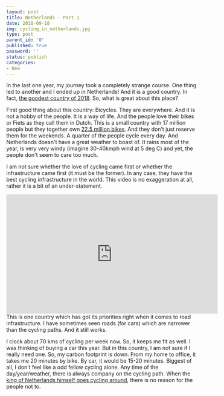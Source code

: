 ```yaml
---
layout: post
title: Netherlands - Part 1
date: 2018-09-18
img: cycling_in_netherlands.jpg
type: post
parent_id: '0'
published: true
password: ''
status: publish
categories:
- New
---
```

In the last one year, my journey took a completely strange course. One thing led to another and I ended up in Netherlands!<!--more--> And it is a good country. In fact, [the goodest country of 2018](https://www.goodcountryindex.org/results). So, what is great about this place?

First good thing about this country: Bicycles. They are everywhere. And it is not a hobby of the people. It is a way of life. And the people love their bikes or Fiets as they call them in Dutch. This is a small country with 17 million people but they together own [22.5 million bikes](https://bicycledutch.wordpress.com/2018/01/02/dutch-cycling-figures/). And they don't just reserve them for the weekends. A quarter of the people cycle every day. And Netherlands doesn't have a great weather to boast of. It rains most of the year, is very very windy (imagine 30-40kmph wind at 5 deg C) and yet, the people don't seem to care too much.

I am not sure whether the love of cycling came first or whether the infrastructure came first (it must be the former). In any case, they have the best cycling infrastructure in the world. This video is no exaggeration at all, rather it is a bit of an under-statement.
<iframe width="560" height="315" src="https://www.youtube.com/embed/8CefhLnJJHU" frameborder="0" allow="autoplay; encrypted-media" allowfullscreen></iframe>
This is one country which has got its priorities right when it comes to road infrastructure. I have sometimes seen roads (for cars) which are narrower than the cycling paths. And it still works.

I clock about 70 kms of cycling per week now. So, it keeps me fit as well. I was thinking of buying a car this year. But in this country, I am not sure if I really need one. So, my carbon footprint is down. From my home to office, it takes me 20 minutes by bike. By car, it would be 15-20 minutes. Biggest of all, I don't feel like a odd fellow cycling alone. Any time of the day/year/weather, there is always company on the cycling path. When the [king of Netherlands himself goes cycling around](https://bicycledutch.wordpress.com/2013/04/25/the-new-king-of-the-netherlands-on-a-bicycle/), there is no reason for the people not to.
